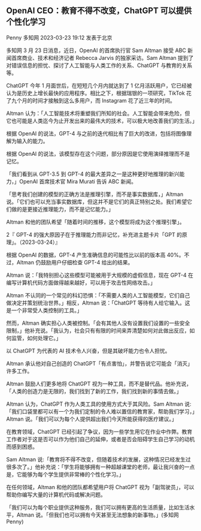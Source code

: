 ## OpenAI CEO：教育不得不改变，ChatGPT 可以提供个性化学习

Penny 多知网 2023-03-23 19:12 发表于北京

多知网 3 月 23 日消息，近日，OpenAI 的首席执行官 Sam Altman 接受 ABC 新闻首席商业、技术和经济记者 Rebecca Jarvis 的独家采访。Sam Altman 提到了对错误信息的担忧、探讨了人工智能与人类工作的关系、ChatGPT 与教育的关系等。

ChatGPT 今年 1 月面世后，在短短几个月内就达到了 1 亿月活跃用户，它已经被认为是历史上增长最快的应用程序。相比之下，根据瑞银的一项研究，TikTok 花了九个月的时间才接触到这么多用户，而 Instagram 花了近三年的时间。

Altman 认为：「人工智能技术将重塑我们所知的社会。人工智能会带来危险，但它也可能是人类迄今为止开发出来的最伟大的技术，可以极大地改善我们的生活。」

根据 OpenAI 的说法，GPT-4 与之前的迭代相比有了巨大的改进，包括将图像理解为输入的能力。

根据 OpenAI 的说法，该模型存在这个问题，部分原因是它使用演绎推理而不是记忆。

「我们看到从 GPT-3.5 到 GPT-4 的最大差异之一是这种更好地推理的新兴能力，」OpenAI 首席技术官 Mira Murati 告诉 ABC 新闻。

「思考我们创建的模型的正确方法是推理引擎，而不是事实数据库，」Altman 说。「它们也可以充当事实数据库，但这并不是它们的真正特别之处。我们希望它们做的是更接近推理能力，而不是记忆能力。」

Altman 和他的团队希望「随着时间的推移，这个模型将成为这个推理引擎」。

2『 GPT-4 的强大原因子在于推理能力而非记忆，补充进主题卡片「GPT 的原理」。（2023-03-24）』

根据 OpenAI 的数据，GPT-4 产生准确信息的可能性比以前的版本高 40%。不过，Altman 仍鼓励用户仔细检查 GPT-4 给出的结果。

Altman 说：「我特别担心这些模型可能被用于大规模的虚假信息，现在 GPT-4 在编写计算机代码方面做得越来越好，可以用于攻击性网络攻击。」

Altman 不认同的一个常见的科幻恐惧：「不需要人类的人工智能模型，它们自己做决定并策划统治世界。」相反，Altman 说：「ChatGPT 等待有人给它输入。这是一个非常受人类控制的工具。」

然而，Altman 确实担心人类被控制。「会有其他人没有设置我们设置的一些安全限制，」他补充说。「我认为，社会只有有限的时间来弄清楚如何对此做出反应，如何监管，如何处理它。」

以 ChatGPT 为代表的 AI 技术令人兴奋，但是其破坏能力也令人担忧。

Altman 承认他对自己创造的 ChatGPT「有点害怕」，并警告说它可能会「消灭」许多工作。

Altman 鼓励人们更多地将 ChatGPT 视为一种工具，而不是替代品。他补充说，「人类的创造力是无限的，我们找到了新的工作，我们找到新的事情去做。」

Altman 认为，ChatGPT 作为人类工具的使用方式大于其风险。Sam Altman 说:「我们口袋里都可以有一个为我们定制的令人难以置信的教育家，帮助我们学习，」Altman 说。「我们可以为每个人提供超出我们今天所能获得的医疗建议。」

在教育领域，ChatGPT 已经引起了争议，因为一些学生用它在作业中作弊。教育工作者对于这是否可以作为他们自己的延伸，或者是否会阻碍学生自己学习的动机而感到困惑。

Sam Altman 说:「教育将不得不改变，但随着技术的发展，这种情况已经发生过很多次了。」他补充说：「学生将能够拥有一种超越课堂的老师，最让我兴奋的一点是，它能够为每个学生提供非常棒的个性化学习。」

在任何领域，Altman 和他的团队都希望用户将 ChatGPT 视为「副驾驶员」，可以帮助你编写大量的计算机代码或解决问题。

「我们可以为每个职业提供这种服务，我们可以拥有更高的生活质量，比如生活水平，Altman 说。「但我们也可以拥有今天甚至无法想象的新事物。」(多知网 Penny)